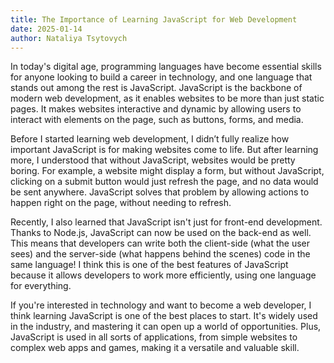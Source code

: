 ```yaml
---
title: The Importance of Learning JavaScript for Web Development
date: 2025-01-14
author: Nataliya Tsytovych
---
```


In today's digital age, programming languages have become essential skills for anyone looking to build a career in technology, and one language that stands out among the rest is JavaScript. JavaScript is the backbone of modern web development, as it enables websites to be more than just static pages. It makes websites interactive and dynamic by allowing users to interact with elements on the page, such as buttons, forms, and media.

Before I started learning web development, I didn’t fully realize how important JavaScript is for making websites come to life. But after learning more, I understood that without JavaScript, websites would be pretty boring. For example, a website might display a form, but without JavaScript, clicking on a submit button would just refresh the page, and no data would be sent anywhere. JavaScript solves that problem by allowing actions to happen right on the page, without needing to refresh.

Recently, I also learned that JavaScript isn't just for front-end development. Thanks to Node.js, JavaScript can now be used on the back-end as well. This means that developers can write both the client-side (what the user sees) and the server-side (what happens behind the scenes) code in the same language! I think this is one of the best features of JavaScript because it allows developers to work more efficiently, using one language for everything.

If you're interested in technology and want to become a web developer, I think learning JavaScript is one of the best places to start. It's widely used in the industry, and mastering it can open up a world of opportunities. Plus, JavaScript is used in all sorts of applications, from simple websites to complex web apps and games, making it a versatile and valuable skill.

